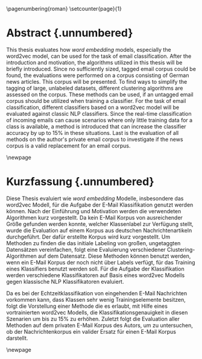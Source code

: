 \pagenumbering{roman}
\setcounter{page}{1}

# Abstract {.unnumbered}

This thesis evaluates how *word embedding* models, especially the word2vec model, can be used for the task of email classification. After the introduction and motivation, the algorithms utilized in this thesis will be briefly introduced. Since no sufficiently sized, tagged email corpus could be found, the evaluations were performed on a corpus consisting of German news articles. This corpus will be presented. To find ways to simplify the tagging of large, unlabeled datasets, different clustering algorithms are assessed on the corpus. These methods can be used, if an untagged email corpus should be utilized when training a classifier. For the task of email classification, different classifiers based on a word2vec model will be evaluated against classic NLP classifiers. Since the real-time classification of incoming emails can cause scenarios where only little training data for a class is available, a method is introduced that can increase the classifier accuracy by up to 15% in these situations. Last is the evaluation of all methods on the author's private email corpus to investigate if the news corpus is a valid replacement for an email corpus.

\newpage

# Kurzfassung {.unnumbered}

Diese Thesis evaluiert wie *word embedding* Modelle, insbesondere das word2vec Modell, für die Aufgabe der E-Mail Klassifikation genutzt werden können. Nach der Einführung und Motivation werden die verwendeten Algorithmen kurz vorgestellt. Da kein E-Mail Korpus von ausreichender Größe gefunden werden konnte, welcher Klassenlabel zur Verfügung stellt, wurde die Evaluation auf einem Korpus aus deutschen Nachrichtenartikeln durchgeführt. Der dafür erstellte Korpus wird kurz vorgestellt. Um Methoden zu finden die das initiale Labeling von großen, ungetaggten Datensätzen vereinfachen, folgt eine Evaluierung verschiedener Clustering-Algorithmen auf dem Datensatz. Diese Methoden können benutzt werden, wenn ein E-Mail Korpus der noch nicht über Labels verfügt, für das Training eines Klassifiers benutzt werden soll. Für die Aufgabe der Klassifikation werden verschiedene Klassifikatoren auf Basis eines word2vec Modells gegen klassische NLP Klassifikatoren evaluiert.

Da es bei der Echtzeitklassifikation von eingehenden E-Mail Nachrichten vorkommen kann, dass Klassen sehr wenig Trainingselemente besitzen, folgt die Vorstellung einer Methode die es erlaubt, mit Hilfe eines vortrainierten word2vec Modells, die Klassifikationsgenauigkeit in diesen Szenarien um bis zu 15% zu erhöhen. Zuletzt folgt die Evaluation aller Methoden auf dem privaten E-Mail Korpus des Autors, um zu untersuchen, ob der Nachrichtenkorpus ein valider Ersatz für einen E-Mail Korpus darstellt.

\newpage
